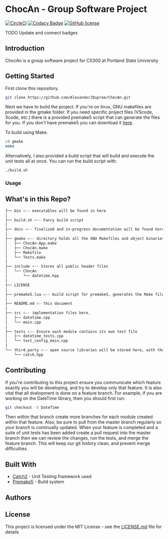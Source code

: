 # ChocAn - Group Software Project
[![CircleCI](https://circleci.com/gh/AlexanderJDupree/ChocAn.svg?style=svg)](https://circleci.com/gh/AlexanderJDupree/ChocAn)
[![Codacy Badge](https://api.codacy.com/project/badge/Grade/af9edf02e21b4343b34b8b64ff534b10)](https://www.codacy.com/manual/AlexanderJDupree/ChocAn?utm_source=github.com&amp;utm_medium=referral&amp;utm_content=AlexanderJDupree/ChocAn&amp;utm_campaign=Badge_Grade)
[![GitHub license](https://img.shields.io/badge/license-MIT-blue.svg)](https://github.com/AlexanderJDupree/ChocAn/blob/master/LICENSE)

TODO Update and connect badges

## Introduction

ChocAn is a group software project for CS300 at Portland State University

## Getting Started

First clone this repository. 

```bash
git clone https://github.com/AlexanderJDupree/ChocAn.git
```

Next we have to build the project. If you're on linux, GNU makefiles are provided in the gmake folder. If you need specific project files (VScode, Xcode, etc.) there is a provided premake5 script that can generate the files for you. If you don't have premake5 you can download it [here](https://premake.github.io/download.html). 

To build using Make. 
```bash
cd gmake
make
```

Alternatively, I also provided a build script that will build and execute the unit tests all at once. You can run the build script with:

```bash
./build.sh
```


### Usage 

## What's in this Repo?

```bash
├── bin <-- executables will be found in here
|
├── build.sh <-- Fancy build script
|
├── docs <-- finalized and in-progress documentation will be found here
|
├── gmake <-- directory holds all the GNU Makefiles and object binaries. 
│   ├── ChocAn-App.make
│   ├── ChocAn.make
│   ├── Makefile
│   └── Tests.make
|
├── include <-- Stores all public header files
│   └── ChocAn
│       └── datetime.hpp
|
├── LICENSE
|
├── premake5.lua <-- build script for premake5, generates the Make files
|
├── README.md <- this document
|
├── src <-- implementation files here. 
│   ├── datetime.cpp
│   └── main.cpp
|
├── tests <-- Ensure each module contains its own test file
│   ├── datetime_tests.cpp
│   └── test_config_main.cpp
|
└── third_party <-- open source libraries will be stored here, with their licences if needed. 
    └── catch.hpp
```

## Contributing

If you're contributing to this project ensure you communicate which feature exactly you will be developing, and try to develop only that feature. It is also vital that all dvelopment is done on a feature branch. For example, if you are working on the DateTime library, then you should first run:

```bash
git checkout -b DateTime
```

Then within that branch create more branches for each module created within that feature. Also, be sure to pull from the master branch regularly so your branch is continually updated. When your feature is completed and a suite of unit tests has been added create a pull request into the master branch then we can review the changes, run the tests, and merge the feature branch. This will keep our git history clean, and prevent merge difficulties. 

## Built With

* [Catch2](https://github.com/catchorg/Catch2) - Unit Testing framework used
* [Premake5](https://premake.github.io/download.html) - Build system

## Authors

## License

This project is licensed under the MIT License - see the [LICENSE.md](https://raw.githubusercontent.com/AlexanderJDupree/BigInt/master/LICENSE) file for details

